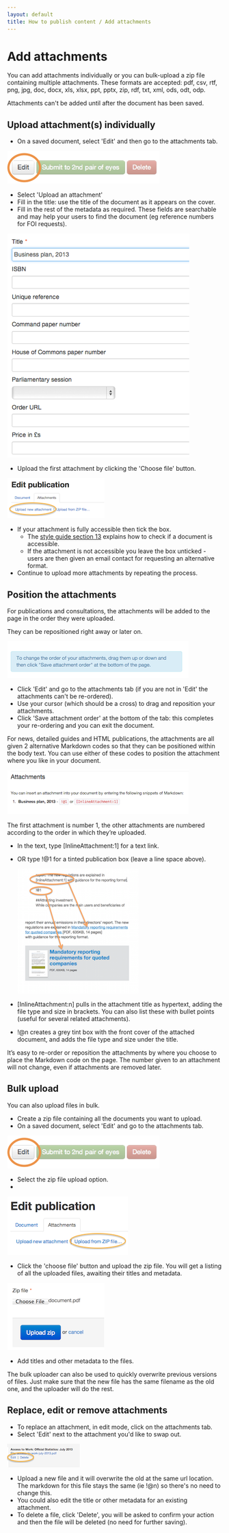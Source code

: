 ```yaml
---
layout: default
title: How to publish content / Add attachments
---
```


# Add attachments

You can add attachments individually or you can bulk-upload a zip file containing multiple attachments. These formats are accepted: pdf, csv, rtf, png, jpg, doc, docx, xls, xlsx, ppt, pptx, zip, rdf, txt, xml, ods, odt, odp.

Attachments can't be added until after the document has been saved.

## Upload attachment(s) individually

* On a saved document, select 'Edit' and then go to the attachments tab.

![Editing a docoument 3](editing-a-doc-3.png)

* Select 'Upload an attachment' 
* Fill in the title: use the title of the document as it appears on the cover. 
* Fill in the rest of the metadata as required. These fields are searchable and may help your users to find the document (eg reference numbers for FOI requests).

![Add associations 7](add-associations-7.png)

* Upload the first attachment by clicking the 'Choose file' button.

![Add attachments 6](add-attachments-6.png)

* If your attachment is fully accessible then tick the box.
   * The [style guide section 13](https://www.gov.uk/designprinciples/accessiblepdfs) explains how to check if a document is accessible. 
   * If the attachment is not accessible you leave the box unticked - users are then given an email contact for requesting an alternative format.
* Continue to upload more attachments by repeating the process.

## Position the attachments

For publications and consultations, the attachments will be added to the page in the order they were uploaded. 

They can be repositioned right away or later on.

![Add attachments 9](add-attachments-9.png)

* Click 'Edit' and go to the attachments tab (if you are not in 'Edit' the attachments can't be re-ordered).
* Use your cursor (which should be a cross) to drag and reposition your attachments.
* Click 'Save attachment order' at the bottom of the tab: this completes your re-ordering and you can exit the document.


For news, detailed guides and HTML publications, the attachments are all given 2 alternative Markdown codes so that they can be positioned within the body text. You can use either of these codes to position the attachment where you like in your document.

![Add attachments 3](add-attachments-3.png)

The first attachment is number 1, the other attachments are numbered according to the order in which they’re uploaded. 

* In the text, type \[InlineAttachment:1\] for a text link.
* OR type !@1 for a tinted publication box (leave a line space above).

	![Add attachments 2](add-attachments-2.png)

* [InlineAttachment:n] pulls in the attachment title as hypertext, adding the file type and size in brackets. You can also list these with bullet points (useful for several related attachments).
* !@n creates a grey tint box with the front cover of the attached document, and adds the file type and size under the title.

It’s easy to re-order or reposition the attachments by where you choose to place the Markdown code on the page. The number given to an attachment will not change, even if attachments are removed later.

## Bulk upload

You can also upload files in bulk.

* Create a zip file containing all the documents you want to upload.
* On a saved document, select 'Edit' and go to the attachments tab.

![Editing a docoument 3](editing-a-doc-3.png)

* Select the zip file upload option.
* 
![Add attachments 10](add-attachments-10.png)

* Click the 'choose file' button and upload the zip file. You will get a listing of all the uploaded files, awaiting their titles and metadata.

![Add attachments 4](add-attachments-4.png)

* Add titles and other metadata to the files.

The bulk uploader can also be used to quickly overwrite previous versions of files. Just make sure that the new file has the same filename as the old one, and the uploader will do the rest.

## Replace, edit or remove attachments

* To replace an attachment, in edit mode, click on the attachments tab.
* Select 'Edit' next to the attachment you'd like to swap out.

![Add attachments 7](add-attachments-7.png)

* Upload a new file and it will overwrite the old at the same url location. The markdown for this file stays the same (ie !@n) so there's no need to change this.
* You could also edit the title or other metadata for an existing attachment.
* To delete a file, click 'Delete', you will be asked to confirm your action and then the file will be deleted (no need for further saving).


